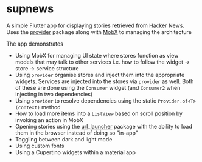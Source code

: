 # supnews

A simple Flutter app for displaying stories retrieved from Hacker News. Uses the [provider](https://github.com/rrousselGit/provider) package along with [MobX](https://mobx.pub) to managing the architecture

The app demonstrates

* Using MobX for managing UI state where stores function as view models that may talk to other services i.e. how to follow the widget -> store -> service structure
* Using `provider` organise stores and inject them into the appropriate widgets. Services are injected into the stores via `provider` as well. Both of these are done using the `Consumer` widget (and `Consumer2` when injecting in two dependencies)
* Using `provider` to resolve dependencies using the static `Provider.of<T>(context)` method
* How to load more items into a `ListView` based on scroll position by invoking an action in MobX
* Opening stories using the [url_launcher](https://github.com/flutter/plugins/tree/master/packages/url_launcher) package with the ability to load them in the browser instead of doing so "in-app"
* Toggling between dark and light mode
* Using custom fonts
* Using a Cupertino widgets within a material app
